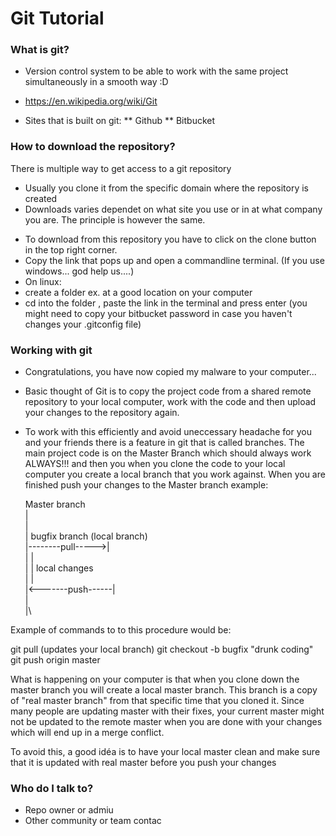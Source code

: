 # Git Tutorial #

### What is git? ###

* Version control system to be able to work with the same project simultaneously in a smooth way :D

* https://en.wikipedia.org/wiki/Git

* Sites that is built on git:
** Github
** Bitbucket

### How to download the repository? ###

There is multiple way to get access to a git repository
- Usually you clone it from the specific domain where the repository is created
- Downloads varies dependet on what site you use or in at what company you are. The principle is however the same.

* To download from this repository you have to click on the clone button in the top right corner.
* Copy the link that pops up and open a commandline terminal. (If you use windows... god help us....)
* On linux:
* create a folder ex. <gitTutorial> at a good location on your computer
* cd into the folder <gitTutorial>, paste the link in the terminal and press enter (you might need to copy your bitbucket password in case you haven't changes your .gitconfig file)

### Working with git ###

* Congratulations, you have now copied my malware to your computer...
* Basic thought of Git is to copy the project code from a shared remote repository to your local computer, work with the code and then upload your changes to the repository again.  
* To work with this efficiently and avoid uneccessary headache for you and your friends there is a feature in git that is called branches. The main project code is on the Master Branch which should always work ALWAYS!!! and then you when you clone the code to your local computer you create a local branch that you work against. When you are finished push your changes to the Master branch example:

  Master branch\
  	|\
	|\
	|	     bugfix branch (local branch)\
	|--------pull----->|\
	|		   |\
	|		   | local changes\
	|	      	   |\
        |<-------push------|\
	|\
	|\

Example of commands to to this procedure would be:

git pull (updates your local branch)
git checkout -b bugfix
"drunk coding"
git push origin master

What is happening on your computer is that when you clone down the master branch you will create a local master branch. This branch is a copy of "real master branch" from that specific time that you cloned it. Since many people are updating master with their fixes, your current master might not be updated to the remote master when you are done with your changes which will end up in a merge conflict.

To avoid this, a good idéa is to have your local master clean and make sure that it is updated with real master before you push your changes    

### Who do I talk to? ###
* Repo owner or admiu
* Other community or team contac